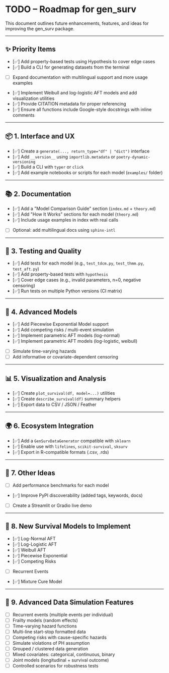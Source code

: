 # TODO – Roadmap for gen_surv

This document outlines future enhancements, features, and ideas for improving the gen_surv package.

---

## ✨ Priority Items

- [✅] Add property-based tests using Hypothesis to cover edge cases
- [✅] Build a CLI for generating datasets from the terminal
- [ ] Expand documentation with multilingual support and more usage examples
- [✅] Implement Weibull and log-logistic AFT models and add visualization utilities
- [✅] Provide CITATION metadata for proper referencing
- [✅] Ensure all functions include Google-style docstrings with inline comments

---

## 📦 1. Interface and UX

- [✅] Create a `generate(..., return_type="df" | "dict")` interface
- [✅] Add `__version__` using `importlib.metadata` or `poetry-dynamic-versioning`
- [✅] Build a CLI with `typer` or `click`
- [✅] Add example notebooks or scripts for each model (`examples/` folder)

---

## 📚 2. Documentation

- [✅] Add a "Model Comparison Guide" section (`index.md` + `theory.md`)
- [✅] Add "How It Works" sections for each model (`theory.md`)
- [✅] Include usage examples in index with real calls
- [ ] Optional: add multilingual docs using `sphinx-intl`

---

## 🧪 3. Testing and Quality

- [✅] Add tests for each model (e.g., `test_tdcm.py`, `test_thmm.py`, `test_aft.py`)
- [✅] Add property-based tests with `hypothesis`
- [✅] Cover edge cases (e.g., invalid parameters, n=0, negative censoring)
- [✅] Run tests on multiple Python versions (CI matrix)

---

## 🧠 4. Advanced Models

- [✅] Add Piecewise Exponential Model support
- [✅] Add competing risks / multi-event simulation
- [✅] Implement parametric AFT models (log-normal)
- [✅] Implement parametric AFT models (log-logistic, weibull)
- [ ] Simulate time-varying hazards
- [ ] Add informative or covariate-dependent censoring

---

## 📊 5. Visualization and Analysis

- [✅] Create `plot_survival(df, model=...)` utilities
- [✅] Create `describe_survival(df)` summary helpers
- [✅] Export data to CSV / JSON / Feather

---

## 🌍 6. Ecosystem Integration

- [✅] Add a `GenSurvDataGenerator` compatible with `sklearn`
- [✅] Enable use with `lifelines`, `scikit-survival`, `sksurv`
- [✅] Export in R-compatible formats (.csv, .rds)

---

## 🔁 7. Other Ideas

- [ ] Add performance benchmarks for each model
- [✅] Improve PyPI discoverability (added tags, keywords, docs)
- [ ] Create a Streamlit or Gradio live demo

---

## 🧠 8. New Survival Models to Implement

- [✅] Log-Normal AFT
- [✅] Log-Logistic AFT
- [✅] Weibull AFT
- [✅] Piecewise Exponential
- [✅] Competing Risks
- [ ] Recurrent Events
- [✅] Mixture Cure Model

---

## 🧬 9. Advanced Data Simulation Features

- [ ] Recurrent events (multiple events per individual)
- [ ] Frailty models (random effects)
- [ ] Time-varying hazard functions
- [ ] Multi-line start-stop formatted data
- [ ] Competing risks with cause-specific hazards
- [ ] Simulate violations of PH assumption
- [ ] Grouped / clustered data generation
- [ ] Mixed covariates: categorical, continuous, binary
- [ ] Joint models (longitudinal + survival outcome)
- [ ] Controlled scenarios for robustness tests
